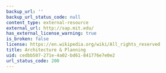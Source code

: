 ```yaml
---
backup_url: ''
backup_url_status_code: null
content_type: external-resource
external_url: http://sap.mit.edu/
has_external_license_warning: true
is_broken: false
license: https://en.wikipedia.org/wiki/All_rights_reserved
title: Architecture & Planning
uid: cedbb507-271e-4a02-bd61-841776e7e0e2
url_status_code: 200
---
```

